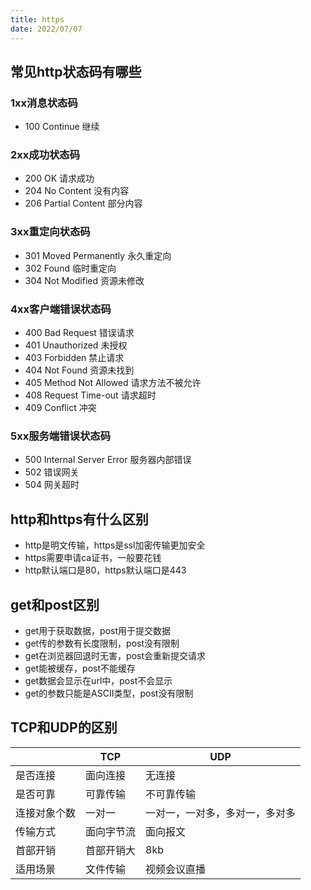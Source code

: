 ```yaml
---
title: https
date: 2022/07/07
---
```


## 常见http状态码有哪些
### 1xx消息状态码
- 100 Continue 继续

### 2xx成功状态码
- 200 OK 请求成功
- 204 No Content 没有内容
- 206 Partial Content 部分内容

### 3xx重定向状态码
- 301 Moved Permanently 永久重定向
- 302 Found 临时重定向
- 304 Not Modified 资源未修改

### 4xx客户端错误状态码
- 400 Bad Request 错误请求
- 401 Unauthorized 未授权
- 403 Forbidden 禁止请求
- 404 Not Found 资源未找到
- 405 Method Not Allowed 请求方法不被允许
- 408 Request Time-out 请求超时
- 409 Conflict 冲突

### 5xx服务端错误状态码
- 500 Internal Server Error 服务器内部错误
- 502 错误网关
- 504 网关超时

## http和https有什么区别
- http是明文传输，https是ssl加密传输更加安全
- https需要申请ca证书，一般要花钱
- http默认端口是80，https默认端口是443

## get和post区别
- get用于获取数据，post用于提交数据
- get传的参数有长度限制，post没有限制
- get在浏览器回退时无害，post会重新提交请求
- get能被缓存，post不能缓存
- get数据会显示在url中，post不会显示
- get的参数只能是ASCII类型，post没有限制

## TCP和UDP的区别
|  | TCP | UDP |
| --- | --- | --- |
| 是否连接 | 面向连接 | 无连接 |
| 是否可靠 | 可靠传输 | 不可靠传输 |
| 连接对象个数 | 一对一 | 一对一，一对多，多对一，多对多 |
| 传输方式 | 面向字节流 | 面向报文 |
| 首部开销 | 首部开销大 | 8kb |
| 适用场景 | 文件传输 | 视频会议直播 |
